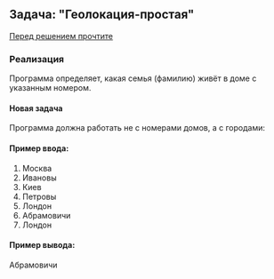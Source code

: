 ## Задача: "Геолокация-простая"

[Перед решением прочтите](https://www.codeflow.site/ru/article/java-buffered-reader) 

### Реализация
Программа определяет, какая семья (фамилию) живёт в доме с указанным номером.

#### Новая задача 
Программа должна работать не с номерами домов, а с городами:

#### Пример ввода:
1. Москва
2. Ивановы
3. Киев
4. Петровы
5. Лондон
6. Абрамовичи
7. Лондон

#### Пример вывода:
Абрамовичи 
